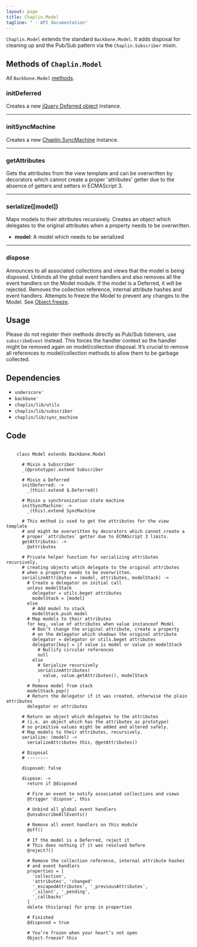 ```yaml
---
layout: page
title: Chaplin.Model
tagline: " - API documentation"
---
```


`Chaplin.Model` extends the standard `Backbone.Model`. It adds disposal for cleaning up and the Pub/Sub pattern via the `Chaplin.Subscriber` mixin.


## Methods of `Chaplin.Model`
All `Backbone.Model` [methods](http://backbonejs.org/#Model).

<a name="initDeferred"></a>

### initDeferred

Creates a new [jQuery Deferred object](http://api.jquery.com/category/deferred-object/) instance.

-------------------

<a name="initSyncMachine"></a>

### initSyncMachine

Creates a new [Chaplin.SyncMachine](./syncmachine.html) instance.

-------------------

<a name="getAttributes"></a>

### getAttributes

Gets the attributes from the view template and can be overwritten by decorators which cannot create a proper 'attributes' getter due to the absence of getters and setters in ECMAScript 3.

-------------------

<a name="serialize"></a>

### serialize([model])

Maps models to their attributes recursively. Creates an object which delegates to the original attributes when a property needs to be overwritten.

<ul class="arguments">
  <li>
    <strong>model</strong>: A model which needs to be serialized
  </li>
</ul>

-------------------

<a name="dispose"></a>

### dispose

Announces to all associated collections and views that the model is being disposed. Unbinds all the global event handlers and also removes all the event handlers on the Model module. If the model is a Deferred, it will be rejected.  Removes the collection reference, internal attribute hashes and event handlers.  Attempts to freeze the Model to prevent any changes to the Model. See [Object.freeze](https://developer.mozilla.org/en/JavaScript/Reference/Global_Objects/Object/freeze).


## Usage
Please do not register their methods directly as Pub/Sub listeners, use `subscribeEvent` instead. This forces the handler context so the handler might be removed again on model/collection disposal. It’s crucial to remove all references to model/collection methods to allow them to be garbage collected.

## Dependencies
- `underscore'`
- `backbone'`
- `chaplin/lib/utils`
- `chaplin/lib/subscriber`
- `chaplin/lib/sync_machine`


## Code
<pre><code class="coffeescript">
    class Model extends Backbone.Model

      # Mixin a Subscriber
      _(@prototype).extend Subscriber

      # Mixin a Deferred
      initDeferred: ->
        _(this).extend $.Deferred()

      # Mixin a synchronization state machine
      initSyncMachine: ->
        _(this).extend SyncMachine

      # This method is used to get the attributes for the view template
      # and might be overwritten by decorators which cannot create a
      # proper `attributes` getter due to ECMAScript 3 limits.
      getAttributes: ->
        @attributes

      # Private helper function for serializing attributes recursively,
      # creating objects which delegate to the original attributes
      # when a property needs to be overwritten.
      serializeAttributes = (model, attributes, modelStack) ->
        # Create a delegator on initial call
        unless modelStack
          delegator = utils.beget attributes
          modelStack = [model]
        else
          # Add model to stack
          modelStack.push model
        # Map models to their attributes
        for key, value of attributes when value instanceof Model
          # Don’t change the original attribute, create a property
          # on the delegator which shadows the original attribute
          delegator = delegator or utils.beget attributes
          delegator[key] = if value is model or value in modelStack
            # Nullify circular references
            null
          else
            # Serialize recursively
            serializeAttributes(
              value, value.getAttributes(), modelStack
            )
        # Remove model from stack
        modelStack.pop()
        # Return the delegator if it was created, otherwise the plain attributes
        delegator or attributes

      # Return an object which delegates to the attributes
      # (i.e. an object which has the attributes as prototype)
      # so primitive values might be added and altered safely.
      # Map models to their attributes, recursively.
      serialize: (model) ->
        serializeAttributes this, @getAttributes()

      # Disposal
      # --------

      disposed: false

      dispose: ->
        return if @disposed

        # Fire an event to notify associated collections and views
        @trigger 'dispose', this

        # Unbind all global event handlers
        @unsubscribeAllEvents()

        # Remove all event handlers on this module
        @off()

        # If the model is a Deferred, reject it
        # This does nothing if it was resolved before
        @reject?()

        # Remove the collection reference, internal attribute hashes
        # and event handlers
        properties = [
          'collection',
          'attributes', 'changed'
          '_escapedAttributes', '_previousAttributes',
          '_silent', '_pending',
          '_callbacks'
        ]
        delete this[prop] for prop in properties

        # Finished
        @disposed = true

        # You’re frozen when your heart’s not open
        Object.freeze? this

</code></pre>
